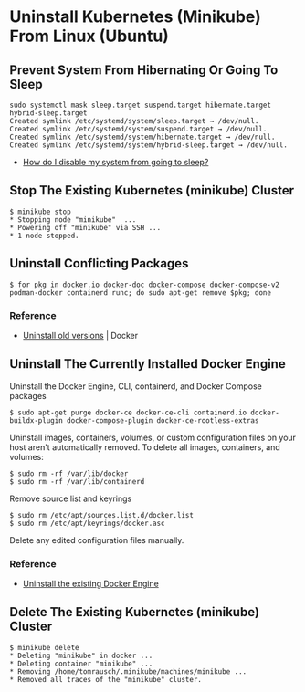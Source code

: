 # Uninstall Kubernetes (Minikube) From Linux (Ubuntu)

## Prevent System From Hibernating Or Going To Sleep
```
sudo systemctl mask sleep.target suspend.target hibernate.target hybrid-sleep.target
Created symlink /etc/systemd/system/sleep.target → /dev/null.
Created symlink /etc/systemd/system/suspend.target → /dev/null.
Created symlink /etc/systemd/system/hibernate.target → /dev/null.
Created symlink /etc/systemd/system/hybrid-sleep.target → /dev/null.
```
- [How do I disable my system from going to sleep?](https://askubuntu.com/questions/47311/how-do-i-disable-my-system-from-going-to-sleep)

## Stop The Existing Kubernetes (minikube) Cluster
```
$ minikube stop
* Stopping node "minikube"  ...
* Powering off "minikube" via SSH ...
* 1 node stopped.
```


## Uninstall Conflicting Packages
```
$ for pkg in docker.io docker-doc docker-compose docker-compose-v2 podman-docker containerd runc; do sudo apt-get remove $pkg; done
```

### Reference
- [Uninstall old versions](https://docs.docker.com/engine/install/ubuntu/#uninstall-old-versions) | Docker


## Uninstall The Currently Installed Docker Engine
Uninstall the Docker Engine, CLI, containerd, and Docker Compose packages
```
$ sudo apt-get purge docker-ce docker-ce-cli containerd.io docker-buildx-plugin docker-compose-plugin docker-ce-rootless-extras
```

Uninstall images, containers, volumes, or custom configuration files on your host aren't automatically removed. To delete all images, containers, and volumes:
```
$ sudo rm -rf /var/lib/docker
$ sudo rm -rf /var/lib/containerd
```

Remove source list and keyrings
```
$ sudo rm /etc/apt/sources.list.d/docker.list
$ sudo rm /etc/apt/keyrings/docker.asc
```

Delete any edited configuration files manually.

### Reference
- [Uninstall the existing Docker Engine](https://docs.docker.com/engine/install/ubuntu/#uninstall-docker-engine)

## Delete The Existing Kubernetes (minikube) Cluster
```
$ minikube delete
* Deleting "minikube" in docker ...
* Deleting container "minikube" ...
* Removing /home/tomrausch/.minikube/machines/minikube ...
* Removed all traces of the "minikube" cluster.
```

